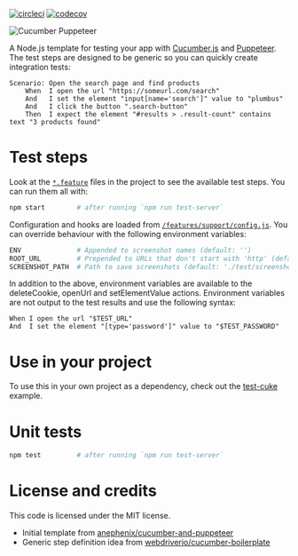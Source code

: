 [![circleci](https://img.shields.io/circleci/project/github/patheard/cucumber-puppeteer.svg)](https://circleci.com/gh/patheard/cucumber-puppeteer)
[![codecov](https://codecov.io/gh/patheard/cucumber-puppeteer/branch/master/graph/badge.svg)](https://codecov.io/gh/patheard/cucumber-puppeteer)

![Cucumber Puppeteer](https://raw.githubusercontent.com/patheard/cucumber-puppeteer/master/test/screenshots/ref/cucumber-puppeteer-full.png)

A Node.js template for testing your app with [Cucumber.js](https://github.com/cucumber/cucumber-js) and [Puppeteer](https://github.com/GoogleChrome/puppeteer).  The test steps are designed to be generic so you can quickly create integration tests:

```gherkin
Scenario: Open the search page and find products
    When  I open the url "https://someurl.com/search"
    And   I set the element "input[name='search']" value to "plumbus"
    And   I click the button ".search-button"
    Then  I expect the element "#results > .result-count" contains text "3 products found"
```

# Test steps
Look at the [`*.feature`](https://github.com/patheard/cucumber-puppeteer/tree/master/features) files in the project to see the available test steps.  You can run them all with: 

```bash
npm start        # after running `npm run test-server`
```

Configuration and hooks are loaded from [`/features/support/config.js`](https://github.com/patheard/cucumber-puppeteer/blob/master/features/support/config.js).  You can override behaviour with the following environment variables:

```bash
ENV              # Appended to screenshot names (default: '')
ROOT_URL         # Prepended to URLs that don't start with 'http' (default: '')
SCREENSHOT_PATH  # Path to save screenshots (default: './test/screenshots'
```

In addition to the above, environment variables are available to the deleteCookie, openUrl and setElementValue actions.  Environment variables are not output to the test results and use the following syntax:

```gherkin
When I open the url "$TEST_URL"
And  I set the element "[type='password']" value to "$TEST_PASSWORD"
```

# Use in your project
To use this in your own project as a dependency, check out the [test-cuke](https://github.com/patheard/test-cuke) example.

# Unit tests

```bash
npm test         # after running `npm run test-server`
```

# License and credits

This code is licensed under the MIT license.
* Initial template from [anephenix/cucumber-and-puppeteer](https://github.com/anephenix/cucumber-and-puppeteer) 
* Generic step definition idea from [webdriverio/cucumber-boilerplate](https://github.com/webdriverio/cucumber-boilerplate)
